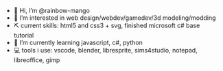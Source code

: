 - 👋 Hi, I’m @rainbow-mango
- 👀 I’m interested in web design/webdev/gamedev/3d modeling/modding
- ⛏ current skills: html5 and css3 + svg, finished microsoft c# base tutorial
- 🌱 I’m currently learning javascript, c#, python
- 💻 tools i use: vscode, blender, libresprite, sims4studio, notepad, libreoffice, gimp

<!---
rainbowmango is a ✨ special ✨ repository because its `README.md` (this file) appears on your GitHub profile.
You can click the Preview link to take a look at your changes.
--->

